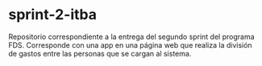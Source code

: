 # sprint-2-itba
Repositorio correspondiente a la entrega del segundo sprint del programa FDS. Corresponde con una app en una página web que realiza la división de gastos entre las personas que se cargan al sistema. 
